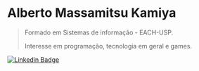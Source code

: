 # Alberto Massamitsu Kamiya

> Formado em Sistemas de informação - EACH-USP.
> 
> Interesse em programação, tecnologia em geral e games.


[![Linkedin Badge](https://img.shields.io/badge/Alberto-2867B2?style=flat-square&logo=Linkedin&logoColor=white)](https://www.linkedin.com/in/alberto-kamiya-6a50b886/)
